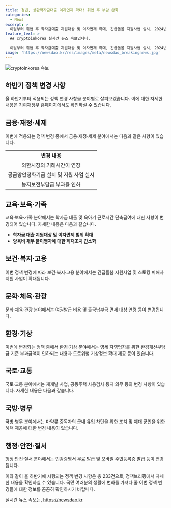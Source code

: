 ```yaml
---
title: 청년, 상환학자금대출 이자면제 확대! 취업 후 부담 완화
categories:
  - News
excerpt: >
  이달부터 취업 후 학자금대출 지원대상 및 이자면제 확대, 긴급돌봄 지원사업 실시, 2024년 하반기부터 적용되는 제도 변화 정리한 이렇게 달라집니다 책자 발간. 외환시장 거래시간 연장, 공급망안정화기금 설치, 농지보전부담금 인하. 학자금 부담 완화, 스토킹 피해자 지원, 긴급주거지원 사업 확대 등 다양한 변화 소개. 출처: 정책브리핑, 기획재정부 기획조정실 경제교육정책팀.
feature_text: >
  ## cryptoinkorea 실시간 뉴스 속보입니다.

  이달부터 취업 후 학자금대출 지원대상 및 이자면제 확대, 긴급돌봄 지원사업 실시, 2024년 하반기부터 적용되는 제도 변화 정리한 이렇게 달라집니다 책자 발간. 외환시장 거래시간 연장, 공급망안정화기금 설치, 농지보전부담금 인하. 학자금 부담 완화, 스토킹 피해자 지원, 긴급주거지원 사업 확대 등 다양한 변화 소개. 출처: 정책브리핑, 기획재정부 기획조정실 경제교육정책팀.
image: 'https://newsdao.kr/res/images/meta/newsdao_breakingnews.jpg'
---
```


<p><img src="https://newsdao.kr/res/images/meta/newsdao_breakingnews.jpg" alt="cryptoinkorea 속보" /></p>

<h2 data-ke-size="size26">하반기 정책 변경 사항</h2>

<p data-ke-size="size16">올 하반기부터 적용되는 정책 변경 사항을 분야별로 살펴보겠습니다. 이에 대한 자세한 내용은 기획재정부 홈페이지에서도 확인하실 수 있습니다.</p>

<h2 data-ke-size="size24">금융·재정·세제</h2>

<p data-ke-size="size16">이번에 적용되는 정책 변경 중에서 금융·재정·세제 분야에서는 다음과 같은 사항이 있습니다.</p>

<table>
    <tr>
        <td style="text-align: center; height: 17px;"><b>변경 내용</b></td>
    </tr>
    <tr>
        <td style="text-align: center; height: 17px;">외환시장의 거래시간이 연장</td>
    </tr>
    <tr>
        <td style="text-align: center; height: 17px;">공급망안정화기금 설치 및 지원 사업 실시</td>
    </tr>
    <tr>
        <td style="text-align: center; height: 17px;">농지보전부담금 부과율 인하</td>
    </tr>
</table>

<h2 data-ke-size="size24">교육·보육·가족</h2>

<p data-ke-size="size16">교육·보육·가족 분야에서는 학자금 대출 및 육아기 근로시간 단축급여에 대한 사항이 변경되어 있습니다. 자세한 내용은 다음과 같습니다.</p>

<ul>
    <li><b>학자금 대출 지원대상 및 이자면제 범위 확대</b></li>
    <li><b>양육비 채무 불이행자에 대한 제재조치 간소화</b></li>
</ul>

<h2 data-ke-size="size24">보건·복지·고용</h2>

<p data-ke-size="size16">이번 정책 변경에 따라 보건·복지·고용 분야에서는 긴급돌봄 지원사업 및 스토킹 피해자 지원 사업이 확대됩니다.</p>

<h2 data-ke-size="size24">문화·체육·관광</h2>

<p data-ke-size="size16">문화·체육·관광 분야에서는 여권발급 비용 및 출국납부금 면제 대상 연령 등이 변경됩니다.</p>

<h2 data-ke-size="size24">환경·기상</h2>

<p data-ke-size="size16">이번에 변경되는 정책 중에서 환경·기상 분야에서는 영세 자영업자를 위한 환경개선부담금 기준 부과금액이 인하되는 내용과 도로위험 기상정보 확대 제공 등이 있습니다.</p>

<h2 data-ke-size="size24">국토·교통</h2>

<p data-ke-size="size16">국토·교통 분야에서는 재개발 사업, 공동주택 사용검사 통지 의무 등의 변경 사항이 있습니다. 자세한 내용은 다음과 같습니다.</p>

<h2 data-ke-size="size24">국방·병무</h2>

<p data-ke-size="size16">국방·병무 분야에서는 마약류 중독자의 군내 유입 차단을 위한 조치 및 제대 군인을 위한 혜택 제공에 대한 변경 내용이 있습니다.</p>

<h2 data-ke-size="size24">행정·안전·질서</h2>

<p data-ke-size="size16">행정·안전·질서 분야에서는 인감증명서 무료 발급 및 모바일 주민등록증 발급 등이 변경됩니다.</p>

<p data-ke-size="size16">이와 같이 올 하반기에 시행되는 정책 변경 사항은 총 233건으로, 정책브리핑에서 자세한 내용을 확인하실 수 있습니다. 국민 여러분의 생활에 변화를 가져다 줄 이번 정책 변경들에 대한 정보를 꼼꼼히 확인하시기 바랍니다.</p>
실시간 뉴스 속보는, <a href="https://newsdao.kr" rel="dofollow">https://newsdao.kr</a>


